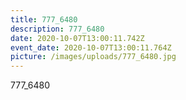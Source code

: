 ```yaml
---
title: 777_6480
description: 777_6480
date: 2020-10-07T13:00:11.742Z
event_date: 2020-10-07T13:00:11.764Z
picture: /images/uploads/777_6480.jpg
---
```

777_6480